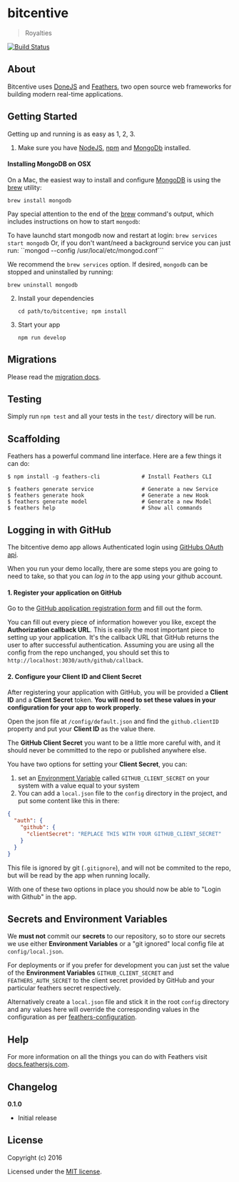 # bitcentive

> Royalties

[![Build Status](https://travis-ci.org/donejs/bitcentive.svg?branch=staging)](https://travis-ci.org/donejs/bitcentive)

## About

Bitcentive uses [DoneJS](http://donejs.com) and  [Feathers](http://feathersjs.com), two open source web frameworks for building modern real-time applications.

## Getting Started

Getting up and running is as easy as 1, 2, 3.

1. Make sure you have [NodeJS](https://nodejs.org/), [npm](https://www.npmjs.com/) and [MongoDb](https://www.mongodb.com/) installed.

#### Installing MongoDB on OSX

On a Mac, the easiest way to install and configure [MongoDB](https://www.mongodb.com/)
is using the [brew](https://brew.sh/) utility:

```
brew install mongodb
```

Pay special attention to the end of the [brew](https://brew.sh/) command's
output, which includes instructions on how to start `mongodb`:

To have launchd start mongodb now and restart at login:
  ```brew services start mongodb```
Or, if you don't want/need a background service you can just run:
  ``mongod --config /usr/local/etc/mongod.conf```

We recommend the `brew services` option. If desired, `mongodb` can be
stopped and uninstalled by running:

```
brew uninstall mongodb
```


2. Install your dependencies

    ```
    cd path/to/bitcentive; npm install
    ```     

3. Start your app

    ```
    npm run develop
    ```

## Migrations

Please read the [migration docs](./migrations/README.md).

## Testing

Simply run `npm test` and all your tests in the `test/` directory will be run.

## Scaffolding

Feathers has a powerful command line interface. Here are a few things it can do:

```
$ npm install -g feathers-cli             # Install Feathers CLI

$ feathers generate service               # Generate a new Service
$ feathers generate hook                  # Generate a new Hook
$ feathers generate model                 # Generate a new Model
$ feathers help                           # Show all commands
```

## Logging in with GitHub

The bitcentive demo app allows Authenticated login using [GitHubs OAuth api](https://developer.github.com/v3/oauth/).

When you run your demo locally, there are some steps you are going to need to take, so that you can *log in* to the app using your github account.

#### 1. Register your application on GitHub
Go to the [GitHub application registration form](https://github.com/settings/applications/new) and fill out the form.

You can fill out every piece of information however you like, except the **Authorization callback URL**. This is easily the most important piece to setting up your application. It's the callback URL that GitHub returns the user to after successful authentication. Assuming you are using all the config from the repo unchanged, you should set this to `http://localhost:3030/auth/github/callback`.

#### 2. Configure your Client ID and Client Secret
After registering your application with GitHub, you will be provided a **Client ID** and a **Client Secret** token. **You will need to set these values in your configuration for your app to work properly**.

Open the json file at `/config/default.json` and find the `github.clientID` property and put your **Client ID** as the value there.

The **GitHub Client Secret** you want to be a little more careful with, and it should never be committed to the repo or published anywhere else.

You have two options for setting your **Client Secret**, you can:

1. set an [Environment Variable](https://en.wikipedia.org/wiki/Environment_variable) called `GITHUB_CLIENT_SECRET` on your system with a value equal to your system
2. You can add a `local.json` file to the `config` directory in the project, and put some content like this in there:

```json
{
  "auth": {
    "github": {
      "clientSecret": "REPLACE THIS WITH YOUR GITHUB_CLIENT_SECRET"
    }
  }
}
```
This file is ignored by git (`.gitignore`), and will not be commited to the repo, but will be read by the app when running locally.

With one of these two options in place you should now be able to "Login with Github" in the app.


## Secrets and Environment Variables

We **must not** commit our **secrets** to our repository, so to store our secrets we use either **Environment Variables** or a "git ignored" local config file at `config/local.json`.

For deployments or if you prefer for development you can just set the value of the **Environment Variables** `GITHUB_CLIENT_SECRET` and `FEATHERS_AUTH_SECRET` to the client secret provided by GitHub and your particular feathers secret respectively.

Alternatively create a `local.json` file and stick it in the root `config` directory and any values here will override the corresponding values in the configuration as per [feathers-configuration](https://github.com/feathersjs/feathers-configuration).

## Help

For more information on all the things you can do with Feathers visit [docs.feathersjs.com](http://docs.feathersjs.com).

## Changelog

__0.1.0__

- Initial release

## License

Copyright (c) 2016

Licensed under the [MIT license](LICENSE).

